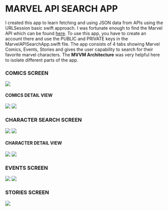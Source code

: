 # MARVEL API SEARCH APP
I created this app to learn fetching and using JSON data from APIs using the URLSession basic swift approach. I was fortunate enough to find the Marvel API which can be found [here](https://developer.marvel.com). To use this app, you have to create an account there and use the PUBLIC and PRIVATE keys in the MarvelAPISearchApp.swift file. The app consists of 4 tabs showing Marvel Comics, Events, Stories and gives the user capability to search for their favorite marvel characters. The **MVVM Architecture** was very helpful here to isolate different parts of the app. 

### COMICS SCREEN
![](https://github.com/SiddharthMittal07/SwiftUIProjects/blob/main/MarvelAPISearch/images/comics.png)

#### COMICS DETAIL VIEW
![](https://github.com/SiddharthMittal07/SwiftUIProjects/blob/main/MarvelAPISearch/images/comicdet1.png)
![](https://github.com/SiddharthMittal07/SwiftUIProjects/blob/main/MarvelAPISearch/images/comicdet2.png)


### CHARACTER SEARCH SCREEN
![](https://github.com/SiddharthMittal07/SwiftUIProjects/blob/main/MarvelAPISearch/images/char1.png)
![](https://github.com/SiddharthMittal07/SwiftUIProjects/blob/main/MarvelAPISearch/images/char2.png)


#### CHARACTER DETAIL VIEW
![](https://github.com/SiddharthMittal07/SwiftUIProjects/blob/main/MarvelAPISearch/images/chardet1.png)
![](https://github.com/SiddharthMittal07/SwiftUIProjects/blob/main/MarvelAPISearch/images/chardet2.png)


### EVENTS SCREEN
![](https://github.com/SiddharthMittal07/SwiftUIProjects/blob/main/MarvelAPISearch/images/events.png)
![](https://github.com/SiddharthMittal07/SwiftUIProjects/blob/main/MarvelAPISearch/images/eventdet.png)


### STORIES SCREEN
![](https://github.com/SiddharthMittal07/SwiftUIProjects/blob/main/MarvelAPISearch/images/stories.png)